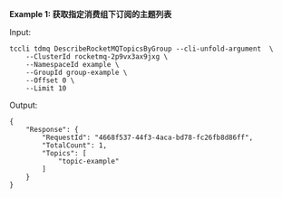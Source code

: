 **Example 1: 获取指定消费组下订阅的主题列表**



Input: 

```
tccli tdmq DescribeRocketMQTopicsByGroup --cli-unfold-argument  \
    --ClusterId rocketmq-2p9vx3ax9jxg \
    --NamespaceId example \
    --GroupId group-example \
    --Offset 0 \
    --Limit 10
```

Output: 
```
{
    "Response": {
        "RequestId": "4668f537-44f3-4aca-bd78-fc26fb8d86ff",
        "TotalCount": 1,
        "Topics": [
            "topic-example"
        ]
    }
}
```


